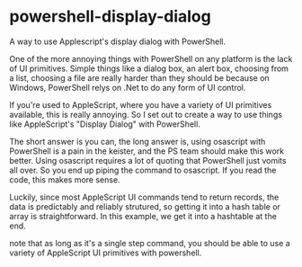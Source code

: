 # powershell-display-dialog
A way to use Applescript's display dialog with PowerShell.

One of the more annoying things with PowerShell on any platform is the lack of UI primitives. Simple things like a dialog box, an alert box, choosing from a list, choosing a file are really harder than they should be because on Windows, PowerShell relys on .Net to do any form of UI control. 

If you're used to AppleScript, where you have a variety of UI primitives available, this is really annoying. So I set out to create a way to use things like AppleScript's "Display Dialog" with PowerShell. 

The short answer is you can, the long answer is, using osascript with PowerShell is a pain in the keister, and the PS team should make this work better. Using osascript requires a lot of quoting that PowerShell just vomits all over. So you end up piping the command to osascript. If you read the code, this makes more sense. 

Luckily, since most AppleScript UI commands tend to return records, the data is predictably and reliably strutured, so getting it into a hash table or array is straightforward. In this example, we get it into a hashtable at the end. 

note that as long as it's a single step command, you should be able to use a variety of AppleScript UI primitives with powershell. 
